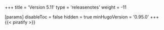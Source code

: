 +++
title = 'Version 5.11'
type = 'releasenotes'
weight = -11

[params]
  disableToc = false
  hidden = true
  minHugoVersion = '0.95.0'
+++
{{< piratify >}}
